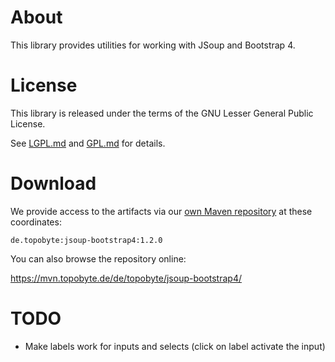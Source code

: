# About

This library provides utilities for working with JSoup and Bootstrap 4.

# License

This library is released under the terms of the GNU Lesser General Public
License.

See [LGPL.md](LGPL.md) and [GPL.md](GPL.md) for details.

# Download

We provide access to the artifacts via our
[own Maven repository](https://mvn.topobyte.de) at these coordinates:

    de.topobyte:jsoup-bootstrap4:1.2.0

You can also browse the repository online:

<https://mvn.topobyte.de/de/topobyte/jsoup-bootstrap4/>

# TODO

* Make labels work for inputs and selects (click on label activate the input)
